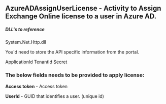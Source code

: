## AzureADAssignUserLicense - Activity to Assign Exchange Online license to a user in Azure AD.

##### DLL's to reference

System.Net.Http.dll </br>


You'd need to store the API specific information from the portal.

ApplicationId
TenantId
Secret


### The below fields needs to be provided to apply license:

**Access token**      - Access token

**UserId**			  - GUID that identifies a user. (unique id) 	   
